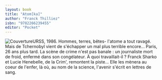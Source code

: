 ```yaml
---
layout: book
title: "Atom[ka]"
author: "Franck Thilliez"
isbn: "9782266239455"
editor: "Pocket"
---
```

![Couverture](/img/9782266239455.jpg)URSS, 1986. Hommes, terres, bêtes- l'atome a tout ravagé. Mais de Tchernobyl vient de s'échapper un mal plus terrible encore... 
Paris, 26 ans plus tard. La scène de crime n'est pas banale : un journaliste mort de froid, enfermé dans son congélateur. À quoi travaillait-il ? Franck Sharko et Lucie Henebelle, de la Crim', remontent la piste... Elle les mènera au coeur de l'enfer, là où, au nom de la science, l'avenir s'écrit en lettres de sang.
